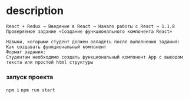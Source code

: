 # description
```
React + Redux → Введение в React → Начало работы с React → 1.1.8 Проверяемое задание «Создание функционального компонента React»

Навыки, которыми студент должен овладеть после выполнения задания:
Как создавать функциональный компонент
Формат задания:
Студентам необходимо создать функциональный компонент App с выводом текста или простой html структуры

```
### запуск проекта
 `npm i`
 `npm run start`
